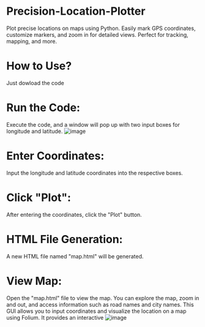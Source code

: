 # Precision-Location-Plotter
Plot precise locations on maps using Python. Easily mark GPS coordinates, customize markers, and zoom in for detailed views. Perfect for tracking, mapping, and more.
# How to Use?
Just dowload the code 
# Run the Code:
Execute the code, and a window will pop up with two input boxes for longitude and latitude. 
 ![image](https://github.com/saithsays/Precision-Location-Plotter/assets/113043793/19fea78c-fd17-445a-afed-560617310e4a)

# Enter Coordinates:
Input the longitude and latitude coordinates into the respective boxes.
# Click "Plot":
After entering the coordinates, click the "Plot" button.
# HTML File Generation:
A new HTML file named "map.html" will be generated.
# View Map:
Open the "map.html" file to view the map.
You can explore the map, zoom in and out, and access information such as road names and city names.
This GUI allows you to input coordinates and visualize the location on a map using Folium. It provides an interactive
![image](https://github.com/saithsays/Precision-Location-Plotter/assets/113043793/85a0824e-b376-4a87-a2ba-499ec7c35b30)
